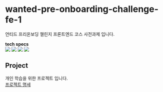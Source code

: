 # wanted-pre-onboarding-challenge-fe-1

언티드 프리온보딩 챌린지 프론트엔드 코스 사전과제 입니다.

<div>
  <p>
    <b>tech specs</b><br/>
    <img src="https://img.shields.io/badge/React-61DAFB?style=flat&logo=React&logoColor=black"/>
    <img src="https://img.shields.io/badge/Typescript-3178C6?style=flat&logo=Typescript&logoColor=white"/>
    <img src="https://img.shields.io/badge/styled components-DB7093?style=flat&logo=styled-components&logoColor=white"/>
    <img src="https://img.shields.io/badge/Javscript-F7DF1E?style=flat&logo=Javascript&logoColor=white"/>
  
  </p>
</div>

## Project

개인 학습을 위한 프로젝트 입니다.<br/>
[프로젝트 명세](https://github.com/syoungee/wanted-pre-onboarding-challenge-fe-1-api)

<!-- ## 💡상태관리 툴을 사용하지 않은 이유

가벼운 todolist 앱을 구현하면서 무거운 redux나 recoil같은 상태관리 툴을 붙이지 않고 구현해보고 싶다는 생각이 들었습니다.
그러던 중 react의 lifting state up이라는 개념을 알게되었고, 가벼운 todo 페이지에 적합하다는 생각이 들어 상태관리 없이 구현하였습니다. -->
